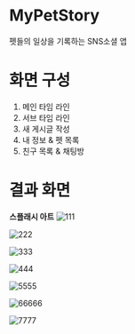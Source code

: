 # MyPetStory
펫들의 일상을 기록하는 SNS소셜 앱

# 화면 구성
1. 메인 타임 라인
2. 서브 타임 라인
3. 새 게시글 작성
4. 내 정보 & 펫 목록
5. 친구 목록 & 채팅방

# 결과 화면
**스플래시 아트**
![111](https://user-images.githubusercontent.com/98893006/168512567-52c8b59a-36d3-4211-a840-57a178c96b9f.png)

![222](https://user-images.githubusercontent.com/98893006/168512575-4e04f8a2-dd29-40ac-be94-80a66e209e8c.png)

![333](https://user-images.githubusercontent.com/98893006/168512585-2ac018c7-9a06-471c-80b2-77aa771d4342.png)

![444](https://user-images.githubusercontent.com/98893006/168512600-579fd465-bb1e-46d1-b599-eb08c1de1e35.png)

![5555](https://user-images.githubusercontent.com/98893006/168512615-4017abed-20b7-4ee0-a603-798d527a990b.png)

![66666](https://user-images.githubusercontent.com/98893006/168512621-e6bb852a-2593-4a6f-8af7-031b789d4664.png)

![7777](https://user-images.githubusercontent.com/98893006/168512632-01b7e9e0-fc5f-4efd-996e-7693a3284f29.png)
